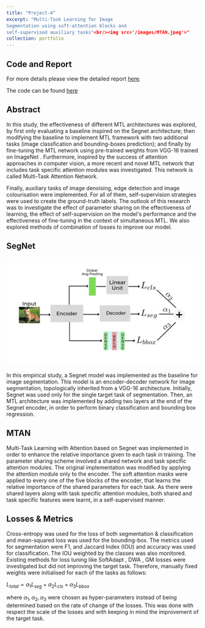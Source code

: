 ```yaml
---
title: "Project-4"
excerpt: "Multi-Task Learning for Image
Segmentation using soft-attention blocks and
self-supervised auxiliary tasks"<br/><img src='/images/MTAN.jpeg'>"
collection: portfolio
---
```



## Code and Report

For more details please view the detailed report [here](https://github.com/ArnabPushilal/MLT/blob/main/report%20(2).pdf).

The code can be found [here](https://github.com/ArnabPushilal/MLT)

## Abstract

In this study, the effectiveness of different MTL architectures was explored, by first only evaluating a baseline inspired on the Segnet architecture; then modifying the baseline to implement MTL framework with two additional tasks (image classfication and bounding-boxes prediction); and finally by fine-tuning the MTL network using pre-trained weights from VGG-16 trained on ImageNet . Furthermore, inspired by the success of attention approaches in computer vision, a more recent and novel MTL network that includes task specific attention modules was investigated. This network is called Multi-Task Attention Network. 

Finally, auxiliary tasks of image denoising, edge detection and image colourisation were implemented. For all of them, self-supervision strategies were used to create the ground-truth labels. The outlook of this research was to investigate the effect of parameter sharing on the effectiveness of learning, the effect of self-supervision on the model's performance and the effectiveness of fine-tuning in the context of simultaneous MTL. We also explored methods of combination of losses to improve our model.


## SegNet


<img src='/images/Segnet.jpeg'>

In this empirical study, a Segnet model was implemented as the baseline for image segmentation. This model is an encoder-decoder network for image segmentation, topologically inherited from a VGG-16 architecture. Initially, Segnet was used only for the single target task of segmentation. Then, an MTL architecture was implemented by adding two layers at the end of the Segnet encoder, in order to perform binary classification and bounding box regression.

## MTAN

Multi-Task Learning with Attention based on Segnet was implemented in order to enhance the relative importance given to each task in training. The parameter sharing scheme involved a shared network and task specific attention modules. The original implementation was modified by applying the attention module only to the encoder. The soft attention masks were applied to every one of the five blocks of the encoder, that learns the relative importance of the shared parameters for each task. As there were shared layers along with task specific attention modules, both shared and task specific features were learnt, in a self-supervised manner.

## Losses & Metrics

Cross-entropy was used for the loss of both segmentation & classification and mean-squared loss was used for the bounding-box. The metrics used for segmentation were F1, and Jaccard Index (IOU) and accuracy was used for classification. The IOU weighted by the classes was also monitored. Existing methods for loss tuning like SoftAdapt , DWA , GM  losses were investigated but did not improving the target task. Therefore, manually fixed weights were initialised for each of the tasks as follows:
    
$L_{total}  = \alpha_{1} L_{seg} + \alpha_{2} L_{cls} + \alpha_{3} L_{bbox}$ 

where $\alpha_{1} ,\alpha_{2} ,\alpha_{3}$ were chosen as hyper-parameters instead of being determined based on the rate of change of the losses. This was done with respect the scale of the losses and with keeping in mind the improvement of the target task.